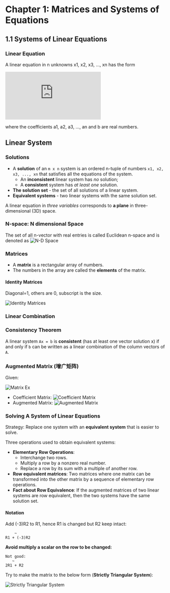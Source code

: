 # Chapter 1: Matrices and Systems of Equations

## 1.1 Systems of Linear Equations

### Linear Equation

A linear equation in n unknowns x1, x2, x3, …, xn has the form

![Linear Equation](https://latex.codecogs.com/svg.latex?a_1x_1+a_2x_2+a_3x_3+...+a_nx_n=b)

where the coefficients a1, a2, a3, …, an and b are real numbers.

## Linear System


### Solutions

- A **solution** of an `m x n` system is an ordered n-tuple of numbers `x1, x2, x3, ..., xn` that satisfies all the equations of the system.
  - An **inconsistent** linear system has _no_ solution;
  - A **consistent** system has _at least one_ solution.
- **The solution set** - the set of all solutions of a linear system.
- **Equivalent systems** - two linear systems with the same solution set.

A linear equation in _three variables_ corresponds to **a plane** in three-dimensional (3D) space.

### N-space: N dimensional Space

The set of all n-vector with real entries is called Euclidean n-space and is denoted as ![N-D Space](https://latex.codecogs.com/svg.latex?R^n)

### Matrices

- A **matrix** is a rectangular array of numbers.
- The numbers in the array are called the **elements** of the matrix.

#### Identity Matrices

Diagonal=1, others are 0, subscript is the size.

![Identity Matrices](https://latex.codecogs.com/svg.latex?I_3=\begin{bmatrix}1&&0&&0\\0&&1&&1\\0&&0&&1\end{bmatrix})

### Linear Combination

### Consistency Theorem

A linear system `Ax = b` is **consistent** (has at least one vector solution x) if and only if `b` can be written as a linear combination of the column vectors of `A`.

### Augmented Matrix (增广矩阵)

Given:

![Matrix Ex](https://latex.codecogs.com/svg.latex?\begin{bmatrix}1&&1&&1\\2&&3&&1\\1&&-1&&-2\end{bmatrix}\begin{bmatrix}x_1\\x_2\\x_3\end{bmatrix}=\begin{bmatrix}2\\3\\-6\end{bmatrix})

- Coefficient Matrix: ![Coefficient Matrix](https://latex.codecogs.com/svg.latex?\begin{bmatrix}1&&1&&1\\2&&3&&1\\1&&-1&&-2\end{bmatrix})
- Augmented Matrix:
![Augmented Matrix](https://latex.codecogs.com/svg.latex?\begin{bmatrix}1&&1&&1&&2\\2&&3&&1&&3\\1&&-1&&-2&&-6\end{bmatrix})

### Solving A System of Linear Equations

Strategy: Replace one system with an **equivalent system** that is easier to solve.

Three operations used to obtain equivalent systems:

- **Elementary Row Operations**:
  - Interchange two rows.
  - Multiply a row by a nonzero real number.
  - Replace a row by its sum with a multiple of another row.
- **Row equivalent matrices**: Two matrices where one matrix can be transformed into the other matrix by a sequence of elementary row operations.
- **Fact about Row Equivalence**: If the augmented matrices of two linear systems are row equivalent, then the two systems have the same solution set.

#### Notation

Add (-3)R2 to R1, hence R1 is changed but R2 keep intact:

```
    ~
R1 + (-3)R2
```

**Avoid multiply a scalar on the row to be changed:**

```
Not good:
   ~
2R1 + R2
```

Try to make the matrix to the below form (**Strictly Triangular System**):

![Strictly Triangular System](https://latex.codecogs.com/svg.latex?\left[\begin{array}{cccc|c}1&1&1&1&6\\0&-1&-1&1&0\\0&0&-3&-2&-13\\0&0&0&-1&-2\end{array}\right])
